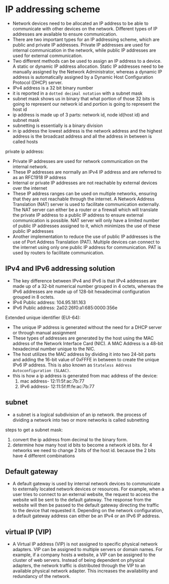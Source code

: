 # IP addressing scheme

- Network devices need to be allocated an IP address to be able to communicate with other devices on the network. Different types of IP addresses are available to ensure communication.
- There are two important types for an IP addressing scheme, which are public and private IP addresses. Private IP addresses are used for internal communication in the network, while public IP addresses are used for external communication.
- Two different methods can be used to assign an IP address to a device. A static or dynamic IP address allocation. Static IP addresses need to be manually assigned by the Network Administrator, whereas a dynamic IP address is automatically assigned by a Dynamic Host Configuration Protocol (DHCP) server.
- IPv4 address is a 32 bit binary number
- it is reported in a `dotted decimal notation` with a subnet mask
- subnet mask shows us in binary that what portion of those 32 bits is going to represent our network id and portion is going to represent the host id
- ip address is made up of 3 parts: network id, node id(host id) and subnet mask
- subnetting is essentially is a binary division
- in ip address the lowest address is the network address and the highest address is the broadcast address and all the address in between is called hosts

private ip address:

- Private IP addresses are used for network communication on the internal network.
- These IP addresses are normally an IPv4 IP address and are referred to as an RFC1918 IP address
- Internal or private IP addresses are not reachable by external devices over the internet
- These IP address ranges can be used on multiple networks, ensuring that they are not reachable through the internet. A Network Address Translation (NAT) server is used to facilitate communication externally. The NAT server can either be a router or a firewall which will translate the private IP address to a public IP address to ensure external communication is possible. NAT server will only have a limited number of public IP addresses assigned to it, which minimizes the use of these public IP addresses
- Another implementation to reduce the use of public IP addresses is the use of Port Address Translation (PAT). Multiple devices can connect to the internet using only one public IP address for communication. PAT is used by routers to facilitate communication.

## IPv4 and IPv6 addressing solution

- The key difference between IPv4 and IPv6 is that IPv4 addresses are made up of a 32-bit numerical number grouped in 4 octets, whereas the IPv6 addresses are made up of 128-bit hexadecimal configuration grouped in 8 octets.
- IPv4 Public address: 104.95.181.163
- IPv6 Public address: 2a02:26f0:a1:685:0000:356e

Extended unique identifier (EUI-64):

- The unique IP address is generated without the need for a DHCP server or through manual assignment
- These types of addresses are generated by the host using the MAC address of the Network Interface Card (NIC). A MAC Address is a 48-bit hexadecimal number unique to the NIC.
- The host utilizes the MAC address by dividing it into two 24-bit parts and adding the 16-bit value of 0xFFFE in between to create the unique IPv6 IP address. This is also known as `Stateless Address Autoconfiguration (SLAAC)`.
- this is how a ip address is generated from mac address of the device:
    1. mac address- 12:11:5f:ac:7b:77
    2. IPv6 address- 12:11:5f:ff:fe:ac:7b:77

## subnet

- a subnet is a logical subdivision of an ip network. the process of dividing a network into two or more networks is called subnetting

steps to get a subnet mask:

1. convert the ip address from decimal to the binary form.
2. determine how many host id bits to become a network id bits. for 4 networks we need to change 2 bits of the host id. because the 2 bits have 4 different combinations

## Default gateway

- A default gateway is used by internal network devices to communicate to externally located network devices or resources. For example, when a user tries to connect to an external website, the request to access the website will be sent to the default gateway. The response from the website will then be passed to the default gateway directing the traffic to the device that requested it. Depending on the network configuration, a default gateway address can either be an IPv4 or an IPv6 IP address.

## virtual IP (VIP)

- A Virtual IP address (VIP) is not assigned to specific physical network adapters. VIP can be assigned to multiple servers or domain names. For example, if a company hosts a website, a VIP can be assigned to the cluster of web servers. Instead of being dependent on physical adapters, the network traffic is distributed through the VIP to an available physical network adapter. This increases the availability and redundancy of the network.